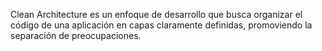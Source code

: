Clean Architecture es un enfoque de desarrollo que busca organizar el código de una aplicación en capas claramente definidas, promoviendo la separación de preocupaciones.

